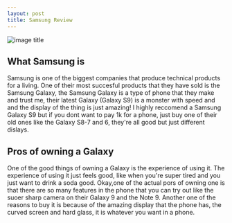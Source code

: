 ```yaml
---
layout: post
title: Samsung Review
---
```


![image title](/images/)

## What Samsung is
Samsung is one of the biggest companies that produce technical products for a living. One of their most succesful products that they have sold is the Samsung Galaxy, the Samsung Galaxy is a type of phone that they make and trust me, their latest Galaxy (Galaxy S9) is a monster with speed and and the display of the thing is just amazing! I highly reccomend a Samsung Galaxy S9 but if you dont want to pay 1k for a phone, just buy one of their old ones like the Galaxy S8-7 and 6, they're all good but just different dislays.




## Pros of owning a Galaxy
One of the good things of owning a Galaxy is the experience of using it. The experience of using it just feels good, like when you're super tired and you just want to drink a soda good. Okay,one of the actual pors of owning one is that there are so many features in the phone that you can try out like the suoer sharp camera on their Galaxy 9 and the Note 9. Another one of the reasons to buy it is because of the amazing display that the phone has, the curved screen and hard glass, it is whatever you want in a phone.



